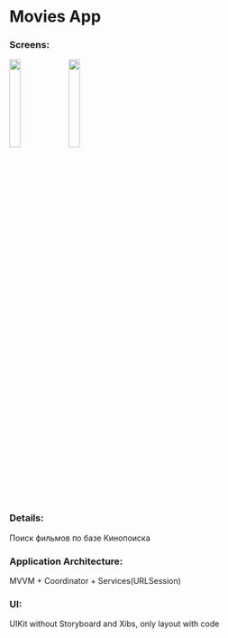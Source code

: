 # Movies App
### Screens: ###

<div>
 <img src="https://user-images.githubusercontent.com/109591126/228863570-598bb71f-ee87-4560-88ee-f727338e1837.png" width=20% height=20%>
<img src="https://user-images.githubusercontent.com/109591126/228863550-b6303680-ee41-4e96-8289-237429087633.png" width=20% height=20%>
</div>



### Details: ###

Поиск фильмов по базе Кинопоиска

### Application Architecture: ###
MVVM + Coordinator + Services(URLSession)
### UI: ###
UIKit without Storyboard and Xibs, only layout with code
